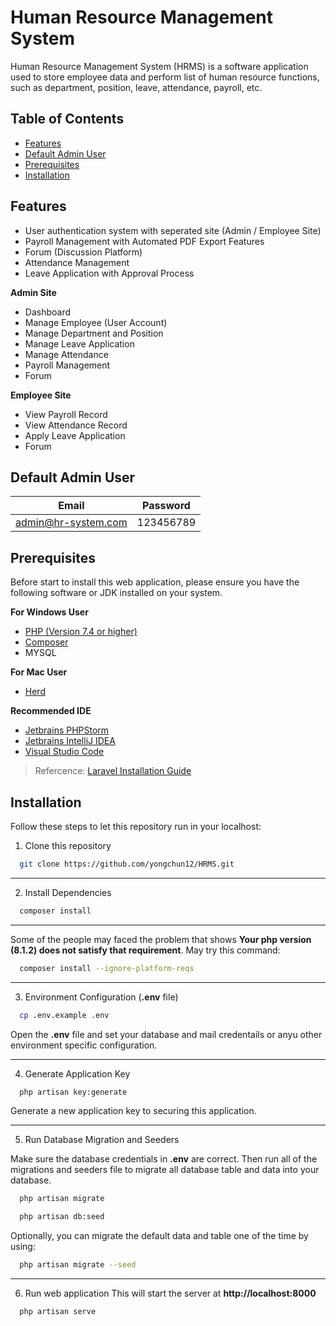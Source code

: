 
# Human Resource Management System

Human Resource Management System (HRMS) is a software application used to store employee data and perform list of human resource functions, such as department, position, leave, attendance, payroll, etc. 

## Table of Contents

- [Features](#features)
- [Default Admin User](#default-admin-user)
- [Prerequisites](#prerequisites)
- [Installation](#installation)

## Features

- User authentication system with seperated site (Admin / Employee Site)
- Payroll Management with Automated PDF Export Features
- Forum (Discussion Platform)
- Attendance Management
- Leave Application with Approval Process

**Admin Site**
- Dashboard
- Manage Employee (User Account)
- Manage Department and Position
- Manage Leave Application
- Manage Attendance
- Payroll Management
- Forum

**Employee Site**
- View Payroll Record
- View Attendance Record
- Apply Leave Application
- Forum

## Default Admin User

| Email  | Password |
| ------------- | ------------- |
| admin@hr-system.com | 123456789 |

## Prerequisites

Before start to install this web application, please ensure you have the following software or JDK installed on your system.

**For Windows User**
- [PHP (Version 7.4 or higher)](https://www.php.net/downloads.php)
- [Composer](https://getcomposer.org/download/)
- MYSQL

**For Mac User**
- [Herd](https://herd.laravel.com/)

**Recommended IDE**
- [Jetbrains PHPStorm](https://www.jetbrains.com/phpstorm/)
- [Jetbrains IntelliJ IDEA](https://www.jetbrains.com/idea/)
- [Visual Studio Code](https://code.visualstudio.com/)

> Refercence: [Laravel Installation Guide](https://laravel.com/docs/10.x/installation)

## Installation

Follow these steps to let this repository run in your localhost:

1. Clone this repository

```bash
  git clone https://github.com/yongchun12/HRMS.git
```
---
2. Install Dependencies

```bash
  composer install
```
---
Some of the people may faced the problem that shows **Your php version (8.1.2) does not satisfy that requirement**. May try this command:

```bash
  composer install --ignore-platform-reqs
```
---
3. Environment Configuration (**.env** file)

```bash
  cp .env.example .env
```

Open the **.env** file and set your database and mail credentails or anyu other environment specific configuration.

---

4. Generate Application Key

```bash
  php artisan key:generate
```
Generate a new application key to securing this application.

---

5. Run Database Migration and Seeders

Make sure the database credentials in **.env** are correct. Then run all of the migrations and seeders file to migrate all database table and data into your database.

```bash
  php artisan migrate

  php artisan db:seed
```

Optionally, you can migrate the default data and table one of the time by using:

```bash
  php artisan migrate --seed
```

---

6. Run web application
This will start the server at **http://localhost:8000**

```bash
  php artisan serve
```
